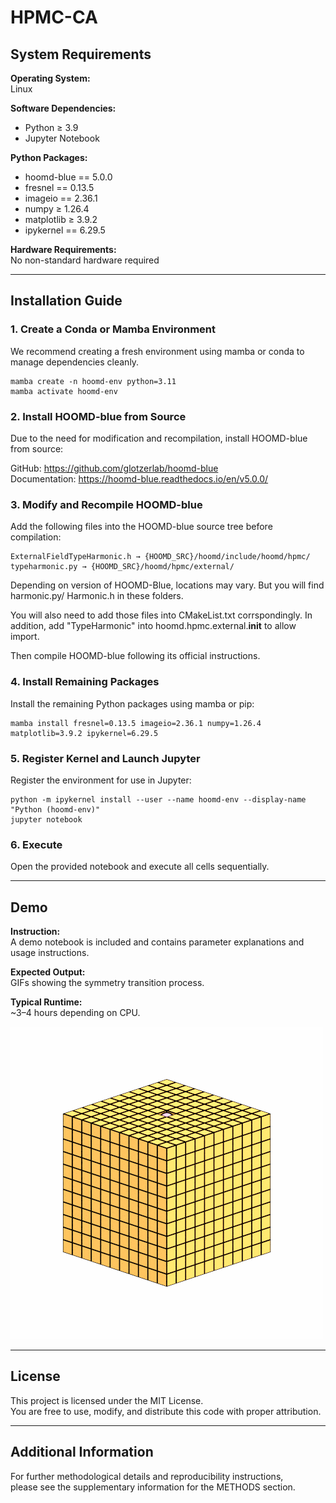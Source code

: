# HPMC-CA

## System Requirements

**Operating System:**  
Linux

**Software Dependencies:**
- Python ≥ 3.9
- Jupyter Notebook

**Python Packages:**
- hoomd-blue == 5.0.0  
- fresnel == 0.13.5  
- imageio == 2.36.1  
- numpy ≥ 1.26.4  
- matplotlib ≥ 3.9.2  
- ipykernel == 6.29.5  

**Hardware Requirements:**  
No non-standard hardware required

---

## Installation Guide

### 1. Create a Conda or Mamba Environment

We recommend creating a fresh environment using mamba or conda to manage dependencies cleanly.

    mamba create -n hoomd-env python=3.11
    mamba activate hoomd-env

### 2. Install HOOMD-blue from Source

Due to the need for modification and recompilation, install HOOMD-blue from source:

GitHub: https://github.com/glotzerlab/hoomd-blue  
Documentation: https://hoomd-blue.readthedocs.io/en/v5.0.0/

### 3. Modify and Recompile HOOMD-blue

Add the following files into the HOOMD-blue source tree before compilation:

    ExternalFieldTypeHarmonic.h → {HOOMD_SRC}/hoomd/include/hoomd/hpmc/
    typeharmonic.py → {HOOMD_SRC}/hoomd/hpmc/external/

Depending on version of HOOMD-Blue, locations may vary. But you will find harmonic.py/ Harmonic.h in these folders.

You will also need to add those files into CMakeList.txt corrspondingly. In addition, add "TypeHarmonic" into hoomd.hpmc.external.__init__ to allow import.

Then compile HOOMD-blue following its official instructions.

### 4. Install Remaining Packages

Install the remaining Python packages using mamba or pip:

    mamba install fresnel=0.13.5 imageio=2.36.1 numpy=1.26.4 matplotlib=3.9.2 ipykernel=6.29.5

### 5. Register Kernel and Launch Jupyter

Register the environment for use in Jupyter:

    python -m ipykernel install --user --name hoomd-env --display-name "Python (hoomd-env)"
    jupyter notebook

### 6. Execute

Open the provided notebook and execute all cells sequentially.

---

## Demo

**Instruction:**  
A demo notebook is included and contains parameter explanations and usage instructions.

**Expected Output:**  
GIFs showing the symmetry transition process.

**Typical Runtime:**  
~3–4 hours depending on CPU.

![Symmetry Transition](Movie%20S1%20In-1Start.gif)

---

## License

This project is licensed under the MIT License.  
You are free to use, modify, and distribute this code with proper attribution.

---

## Additional Information

For further methodological details and reproducibility instructions,  
please see the supplementary information for the METHODS section.
